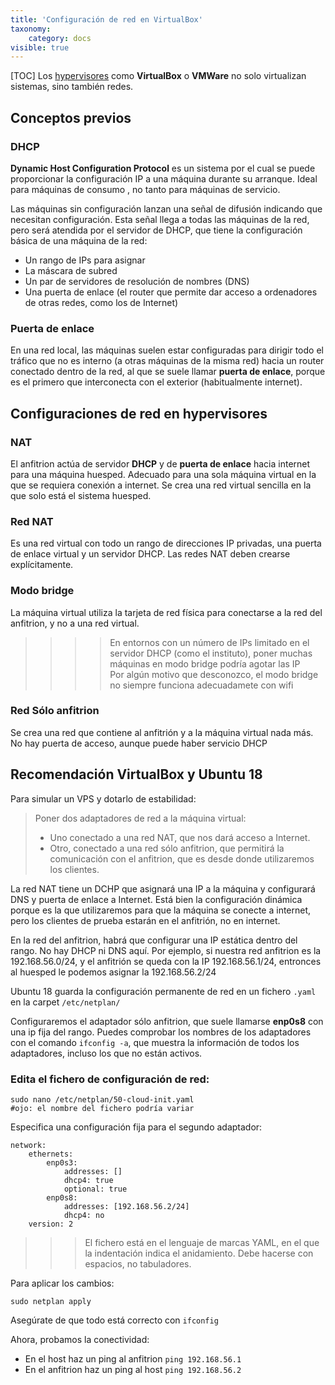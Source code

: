 ```yaml
---
title: 'Configuración de red en VirtualBox'
taxonomy:
    category: docs
visible: true
---
```


[TOC]
Los [hypervisores](https://es.wikipedia.org/wiki/Hipervisor) como **VirtualBox** o **VMWare** no solo virtualizan sistemas, sino también redes.

## Conceptos previos
### DHCP
__Dynamic Host Configuration Protocol__ es un sistema por el cual se puede proporcionar la configuración IP a una máquina durante su arranque. Ideal para máquinas de consumo , no tanto para máquinas de servicio.

Las máquinas sin configuración lanzan una señal de difusión indicando que necesitan configuración. Esta señal llega a todas las máquinas de la red, pero será atendida por el servidor de DHCP, que tiene la configuración básica de una máquina de la red:
* Un rango de IPs para asignar
* La máscara de subred
* Un par de servidores de resolución de nombres (DNS)
* Una puerta de enlace (el router que permite dar acceso a ordenadores de otras redes, como los de Internet)

### Puerta de enlace
En una red local, las máquinas suelen estar configuradas para dirigir todo el tráfico que no es interno (a otras máquinas de la misma red) hacia un router conectado dentro de la red, al que se suele llamar **puerta de enlace**, porque es el primero que interconecta con el exterior (habitualmente internet).

## Configuraciones de red en hypervisores
### NAT
El anfitrion actúa de servidor __DHCP__ y de __puerta de enlace__ hacia internet para una máquina huesped. Adecuado para una sola máquina virtual en la que se requiera conexión a internet. Se crea una red virtual sencilla en la que solo está el sistema huesped.

### Red NAT
Es una red virtual con todo un rango de direcciones IP privadas, una puerta de enlace virtual y un servidor DHCP.
Las redes NAT deben crearse explícitamente.

### Modo bridge
La máquina virtual utiliza la tarjeta de red física para conectarse a la red del anfitrion, y no a una red virtual. 
>>>> En entornos con un número de IPs limitado en el servidor DHCP (como el instituto), poner muchas máquinas en modo bridge
>>>> podría agotar las IP   
>>>> Por algún motivo que desconozco, el modo bridge no siempre funciona adecuadamete con wifi

### Red Sólo anfitrion
Se crea una red que contiene al anfitrión y a la máquina virtual nada más. No hay puerta de acceso, aunque puede haber servicio DHCP

## Recomendación VirtualBox y Ubuntu 18

Para simular un VPS y dotarlo de estabilidad:

> Poner dos adaptadores de red a la máquina virtual:
> * Uno conectado a una red NAT, que nos dará acceso a Internet.
> * Otro, conectado a una red sólo anfitrion, que permitirá la comunicación con el anfitrion,
> que es desde donde utilizaremos los clientes.

La red NAT tiene un DCHP que asignará una IP a la máquina y configurará DNS y puerta de enlace a Internet. Está bien la configuración dinámica porque es la que utilizaremos para que la máquina se conecte a internet, pero los clientes de prueba estarán en el anfitrión, no en internet.

En la red del anfitrion, habrá que configurar una IP estática dentro del rango. No hay DHCP ni DNS aquí. Por ejemplo, si nuestra red anfitrion es la 192.168.56.0/24, y el anfitrión se queda con la IP 192.168.56.1/24, entronces al huesped le podemos asignar la 192.168.56.2/24

Ubuntu 18 guarda la configuración permanente de red en un fichero `.yaml` en la carpet `/etc/netplan/`

Configuraremos el adaptador sólo anfitrion, que suele llamarse **enp0s8** con una ip fija del rango. Puedes comprobar los nombres de los adaptadores con el comando `ifconfig -a`, que muestra la información de todos los adaptadores, incluso los que no están activos.

### Edita el fichero de configuración de red:
```
sudo nano /etc/netplan/50-cloud-init.yaml
#ojo: el nombre del fichero podría variar
```

Especifica una configuración fija para el segundo adaptador:
```
network:
    ethernets:
        enp0s3:
            addresses: []
            dhcp4: true
            optional: true
        enp0s8:
            addresses: [192.168.56.2/24]
            dhcp4: no
    version: 2
```

>>> El fichero está en el lenguaje de marcas YAML, en el que la indentación indica el anidamiento.
>>> Debe hacerse con espacios, no tabuladores.

Para aplicar los cambios:
```
sudo netplan apply
```

Asegúrate de que todo está correcto con `ifconfig`

Ahora, probamos la conectividad:
* En el host haz un ping al anfitrion `ping 192.168.56.1`
* En el anfitrion haz un ping al host `ping 192.168.56.2`
